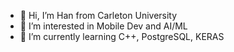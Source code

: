 - 👋 Hi, I’m Han from Carleton University
- 👀 I’m interested in Mobile Dev and AI/ML
- 🌱 I’m currently learning C++, PostgreSQL, KERAS
<!---
HanLu-CA/HanLu-CA is a ✨ special ✨ repository because its `README.md` (this file) appears on your GitHub profile.
You can click the Preview link to take a look at your changes.
--->
